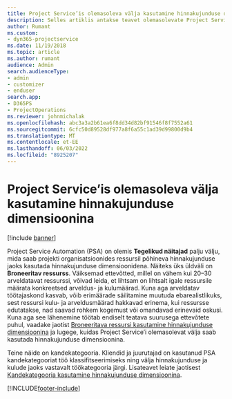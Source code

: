 ```yaml
---
title: Project Service’is olemasoleva välja kasutamine hinnakujunduse dimensioonina
description: Selles artiklis antakse teavet olemasolevate Project Service'i väljade kasutamise kohta hinnakujundusdimensioonidena.
author: Rumant
ms.custom:
- dyn365-projectservice
ms.date: 11/19/2018
ms.topic: article
ms.author: rumant
audience: Admin
search.audienceType:
- admin
- customizer
- enduser
search.app:
- D365PS
- ProjectOperations
ms.reviewer: johnmichalak
ms.openlocfilehash: abc3a3a2b61ea6f8dd34d82bf91546f8f7552a61
ms.sourcegitcommit: 6cfc50d89528df977a8f6a55c1ad39d99800d9b4
ms.translationtype: MT
ms.contentlocale: et-EE
ms.lasthandoff: 06/03/2022
ms.locfileid: "8925207"
---
```

# <a name="use-an-existing-field-in-project-service-as-a-pricing-dimension"></a>Project Service’is olemasoleva välja kasutamine hinnakujunduse dimensioonina

[!include [banner](../includes/psa-now-project-operations.md)]

Project Service Automation (PSA) on olemis **Tegelikud näitajad** palju välju, mida saab projekti organisatsioonides ressursil põhineva hinnakujunduse jaoks kasutada hinnakujunduse dimensioonidena. Näiteks üks üldväli on **Broneeritav ressurss**. Väiksemad ettevõtted, millel on vähem kui 20–30 arveldatavat ressurssi, võivad leida, et lihtsam on lihtsalt igale ressursile määrata konkreetsed arveldus- ja kulumäärad. Kuna aga arveldatav töötajaskond kasvab, võib erimäärade säilitamine muutuda ebarealistlikuks, sest ressursi kulu- ja arveldusmäärad hakkavad erinema, kui ressursse edutatakse, nad saavad rohkem kogemust või omandavad erinevaid oskusi. Kuna aga see lähenemine töötab endiselt teatava suurusega ettevõtete puhul, vaadake jaotist [Broneeritava ressursi kasutamine hinnakujunduse dimensioonina](bookable-resource-pricing-dimension.md) ja lugege, kuidas Project Service’i olemasolevat välja saab kasutada hinnakujunduse dimensioonina.

Teine näide on kandekategooria. Kliendid ja juurutajad on kasutanud PSA kandekategooriat töö klassifitseerimiseks ning välja hinnakujunduse ja kulude jaoks vastavalt töökategooria järgi. Lisateavet leiate jaotisest [Kandekategooria kasutamine hinnakujunduse dimensioonina](transaction-category-pricing-dimension.md).


[!INCLUDE[footer-include](../includes/footer-banner.md)]
